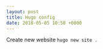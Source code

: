 ```yaml
---
layout: post
title: Hugo config
date: 2018-05-05 10:50 +0000
---
```


Create new website
`hugo new site .`

